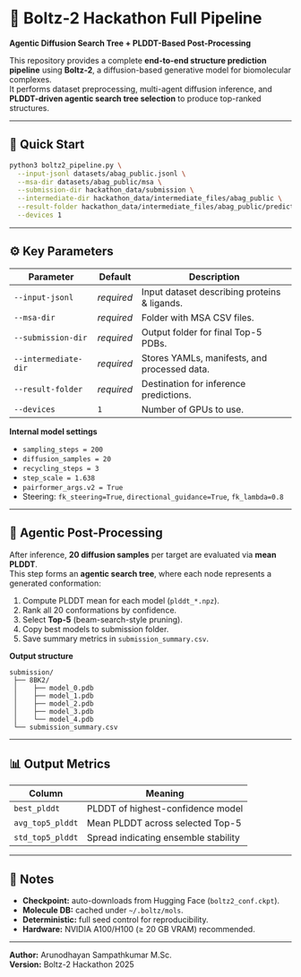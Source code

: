 # 🧬 Boltz-2 Hackathon Full Pipeline  
**Agentic Diffusion Search Tree + PLDDT-Based Post-Processing**

This repository provides a complete **end-to-end structure prediction pipeline** using **Boltz-2**, a diffusion-based generative model for biomolecular complexes.  
It performs dataset preprocessing, multi-agent diffusion inference, and **PLDDT-driven agentic search tree selection** to produce top-ranked structures.

---

## 🚀 Quick Start

```bash
python3 boltz2_pipeline.py \
  --input-jsonl datasets/abag_public.jsonl \
  --msa-dir datasets/abag_public/msa \
  --submission-dir hackathon_data/submission \
  --intermediate-dir hackathon_data/intermediate_files/abag_public \
  --result-folder hackathon_data/intermediate_files/abag_public/predictions \
  --devices 1
```

---

## ⚙️ Key Parameters

| Parameter | Default | Description |
|------------|----------|-------------|
| `--input-jsonl` | *required* | Input dataset describing proteins & ligands. |
| `--msa-dir` | *required* | Folder with MSA CSV files. |
| `--submission-dir` | *required* | Output folder for final Top-5 PDBs. |
| `--intermediate-dir` | *required* | Stores YAMLs, manifests, and processed data. |
| `--result-folder` | *required* | Destination for inference predictions. |
| `--devices` | `1` | Number of GPUs to use. |

**Internal model settings**
- `sampling_steps = 200`  
- `diffusion_samples = 20`  
- `recycling_steps = 3`  
- `step_scale = 1.638`  
- `pairformer_args.v2 = True`  
- Steering: `fk_steering=True`, `directional_guidance=True`, `fk_lambda=0.8`

---

## 🌳 Agentic Post-Processing

After inference, **20 diffusion samples** per target are evaluated via **mean PLDDT**.  
This step forms an **agentic search tree**, where each node represents a generated conformation:

1. Compute PLDDT mean for each model (`plddt_*.npz`).  
2. Rank all 20 conformations by confidence.  
3. Select **Top-5** (beam-search-style pruning).  
4. Copy best models to submission folder.  
5. Save summary metrics in `submission_summary.csv`.

**Output structure**

```
submission/
 ├── 8BK2/
 │    ├── model_0.pdb
 │    ├── model_1.pdb
 │    ├── model_2.pdb
 │    ├── model_3.pdb
 │    └── model_4.pdb
 └── submission_summary.csv
```

---

## 📊 Output Metrics

| Column | Meaning |
|---------|----------|
| `best_plddt` | PLDDT of highest-confidence model |
| `avg_top5_plddt` | Mean PLDDT across selected Top-5 |
| `std_top5_plddt` | Spread indicating ensemble stability |

---

## 🧠 Notes
- **Checkpoint:** auto-downloads from Hugging Face (`boltz2_conf.ckpt`).  
- **Molecule DB:** cached under `~/.boltz/mols`.  
- **Deterministic:** full seed control for reproducibility.  
- **Hardware:** NVIDIA A100/H100 (≥ 20 GB VRAM) recommended.  

---

**Author:** Arunodhayan Sampathkumar M.Sc.  
**Version:** Boltz-2 Hackathon 2025

